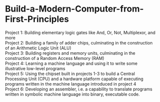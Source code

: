 # Build-a-Modern-Computer-from-First-Principles


Project 1: Building elementary logic gates like And, Or, Not, Multiplexor, and more  
Project 2: Building a family of adder chips, culminating in the construction of an Arithmetic Logic Unit (ALU)  
Project 3: Building registers and memory units, culminating in the construction of a Random Access Memory (RAM)  
Project 4: Learning a machine language and using it to write some illustrative low-level programs  
Project 5: Using the chipset built in projects 1-3 to build a Central Processing Unit (CPU) and a hardware platform capable of executing programs written in the machine language introduced in project 4  
Project 6: Developing an assembler, i.e. a capability to translate programs written in symbolic machine language into binary, executable code.
